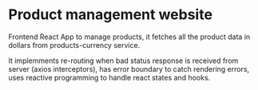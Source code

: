 # Product management website
Frontend React App to manage products, it fetches all the product data in dollars from products-currency service.

It implemments re-routing when bad status response is received from server (axios interceptors), has error boundary to catch rendering errors, uses reactive programming to handle react states and hooks.